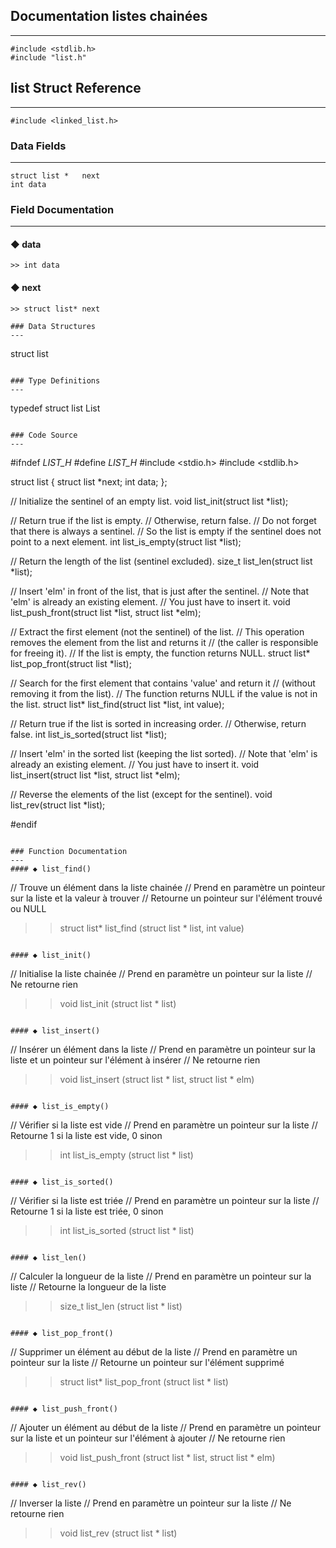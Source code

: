 ## Documentation listes chainées
---
```
#include <stdlib.h>
#include "list.h"
```

## list Struct Reference
---

```
#include <linked_list.h>
```

### Data Fields
---
```
struct list * 	next
int data
```

### Field Documentation
---
#### ◆ data
```	
>> int data
```

#### ◆ next
```
>> struct list* next

### Data Structures
---
```
struct list
```

### Type Definitions
---
```
typedef struct list List
```

### Code Source
---
```
#ifndef _LIST_H_
#define _LIST_H_
#include <stdio.h>
#include <stdlib.h>
 
struct list
{
  struct list *next;
  int data;
};
 
// Initialize the sentinel of an empty list.
void list_init(struct list *list);
 
// Return true if the list is empty.
// Otherwise, return false.
// Do not forget that there is always a sentinel.
// So the list is empty if the sentinel does not point to a next element.
int list_is_empty(struct list *list);
 
// Return the length of the list (sentinel excluded).
size_t list_len(struct list *list);
 
// Insert 'elm' in front of the list, that is just after the sentinel.
// Note that 'elm' is already an existing element.
// You just have to insert it.
void list_push_front(struct list *list, struct list *elm);
 
// Extract the first element (not the sentinel) of the list.
// This operation removes the element from the list and returns it
// (the caller is responsible for freeing it).
// If the list is empty, the function returns NULL.
struct list* list_pop_front(struct list *list);
 
// Search for the first element that contains 'value' and return it
// (without removing it from the list).
// The function returns NULL if the value is not in the list.
struct list* list_find(struct list *list, int value);
 
// Return true if the list is sorted in increasing order.
// Otherwise, return false.
int list_is_sorted(struct list *list);
 
// Insert 'elm' in the sorted list (keeping the list sorted).
// Note that 'elm' is already an existing element.
// You just have to insert it.
void list_insert(struct list *list, struct list *elm);
 
// Reverse the elements of the list (except for the sentinel).
void list_rev(struct list *list);
 
#endif
```

### Function Documentation
---
#### ◆ list_find()
```
// Trouve un élément dans la liste chainée
// Prend en paramètre un pointeur sur la liste et la valeur à trouver
// Retourne un pointeur sur l'élément trouvé ou NULL
>> struct list* list_find (struct list * list, int value)
```

#### ◆ list_init()
```
// Initialise la liste chainée
// Prend en paramètre un pointeur sur la liste
// Ne retourne rien
>> void list_init (struct list * list)
```

#### ◆ list_insert()
```
// Insérer un élément dans la liste
// Prend en paramètre un pointeur sur la liste et un pointeur sur l'élément à insérer
// Ne retourne rien
>> void list_insert (struct list * list, struct list * elm)
```

#### ◆ list_is_empty()
```
// Vérifier si la liste est vide
// Prend en paramètre un pointeur sur la liste
// Retourne 1 si la liste est vide, 0 sinon
>> int list_is_empty (struct list * list)
```

#### ◆ list_is_sorted()
```
// Vérifier si la liste est triée
// Prend en paramètre un pointeur sur la liste
// Retourne 1 si la liste est triée, 0 sinon
>> int list_is_sorted (struct list * list)
```

#### ◆ list_len()
```
// Calculer la longueur de la liste
// Prend en paramètre un pointeur sur la liste
// Retourne la longueur de la liste
>> size_t list_len (struct list * list)
```

#### ◆ list_pop_front()
```
// Supprimer un élément au début de la liste
// Prend en paramètre un pointeur sur la liste
// Retourne un pointeur sur l'élément supprimé
>> struct list* list_pop_front (struct list * list)
```

#### ◆ list_push_front()
```
// Ajouter un élément au début de la liste
// Prend en paramètre un pointeur sur la liste et un pointeur sur l'élément à ajouter
// Ne retourne rien
>> void list_push_front (struct list * list, struct list * elm)
```

#### ◆ list_rev()
```
// Inverser la liste
// Prend en paramètre un pointeur sur la liste
// Ne retourne rien
>> void list_rev (struct list * list)
```
